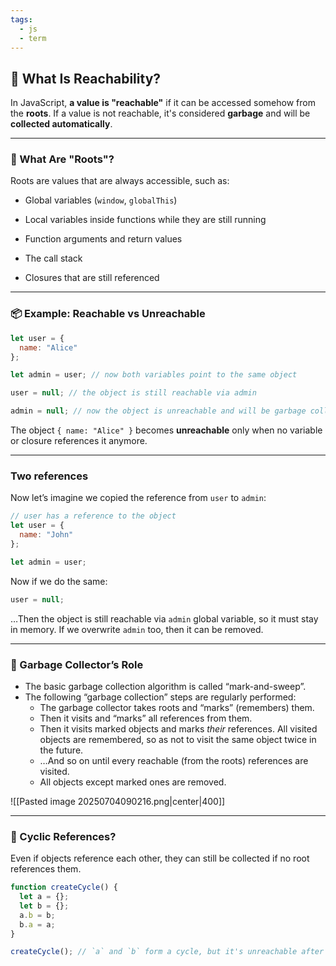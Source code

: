 ```yaml
---
tags:
  - js
  - term
---
```


## 🧠 What Is Reachability?

In JavaScript, **a value is "reachable"** if it can be accessed somehow from the **roots**. If a value is not reachable, it's considered **garbage** and will be **collected automatically**.

---

### 🌱 What Are "Roots"?

Roots are values that are always accessible, such as:

- Global variables (`window`, `globalThis`)
    
- Local variables inside functions while they are still running
    
- Function arguments and return values
    
- The call stack
    
- Closures that are still referenced
    

---

### 📦 Example: Reachable vs Unreachable

```js
let user = {
  name: "Alice"
};

let admin = user; // now both variables point to the same object

user = null; // the object is still reachable via admin

admin = null; // now the object is unreachable and will be garbage collected
```

The object `{ name: "Alice" }` becomes **unreachable** only when no variable or closure references it anymore.

--- 

### Two references

Now let’s imagine we copied the reference from `user` to `admin`:

```js
// user has a reference to the object
let user = {
  name: "John"
};

let admin = user;
```

Now if we do the same:

```js
user = null;
```

…Then the object is still reachable via `admin` global variable, so it must stay in memory. If we overwrite `admin` too, then it can be removed.

---

### 🧹 Garbage Collector’s Role

- The basic garbage collection algorithm is called “mark-and-sweep”.
- The following “garbage collection” steps are regularly performed:
	- The garbage collector takes roots and “marks” (remembers) them.
	- Then it visits and “marks” all references from them.
	- Then it visits marked objects and marks _their_ references. All visited objects are remembered, so as not to visit the same object twice in the future.
	- …And so on until every reachable (from the roots) references are visited.
	- All objects except marked ones are removed.

![[Pasted image 20250704090216.png|center|400]]

---

### 🧪 Cyclic References?

Even if objects reference each other, they can still be collected if no root references them.

```js
function createCycle() {
  let a = {};
  let b = {};
  a.b = b;
  b.a = a;
}

createCycle(); // `a` and `b` form a cycle, but it's unreachable after function runs
```